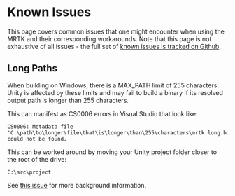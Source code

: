 # Known Issues

This page covers common issues that one might encounter when using the MRTK and their corresponding
workarounds. Note that this page is not exhaustive of all issues - the
full set of [known issues is tracked on Github](https://github.com/microsoft/MixedRealityToolkit-Unity/issues).

## Long Paths

When building on Windows, there is a MAX_PATH limit of 255 characters. Unity is affected by these
limits and may fail to build a binary if its resolved output path is longer than 255 characters.

This can manifest as CS0006 errors in Visual Studio that look like:

```
CS0006: Metadata file 'C:\path\to\longer\file\that\is\longer\than\255\characters\mrtk.long.binary.name.dll'
could not be found.
```

This can be worked around by moving your Unity project folder closer to the root of the drive:

```
C:\src\project
```

See [this issue](https://github.com/microsoft/MixedRealityToolkit-Unity/issues/5469) for more background information.
